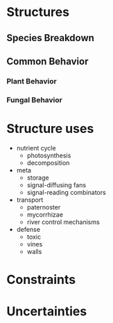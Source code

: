 # Structures

## Species Breakdown

## Common Behavior

### Plant Behavior

### Fungal Behavior

# Structure uses

- nutrient cycle
  - photosynthesis
  - decomposition
- meta
  - storage
  - signal-diffusing fans
  - signal-reading combinators
- transport
  - paternoster
  - mycorrhizae
  - river control mechanisms
- defense
  - toxic
  - vines
  - walls

# Constraints

# Uncertainties
